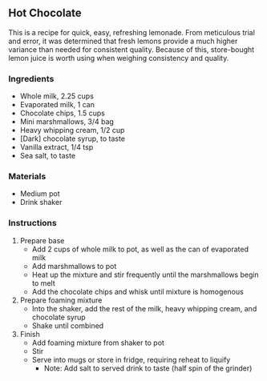## Hot Chocolate

This is a recipe for quick, easy, refreshing lemonade. From meticulous trial and error, it was determined that fresh lemons provide a much higher variance than needed for consistent quality. Because of this, store-bought lemon juice is worth using when weighing consistency and quality.

### Ingredients
* Whole milk, 2.25 cups
* Evaporated milk, 1 can
* Chocolate chips, 1.5 cups
* Mini marshmallows, 3/4 bag
* Heavy whipping cream, 1/2 cup
* \[Dark\] chocolate syrup, to taste
* Vanilla extract, 1/4 tsp
* Sea salt, to taste

### Materials
* Medium pot
* Drink shaker

### Instructions
1. Prepare base
    * Add 2 cups of whole milk to pot, as well as the can of evaporated milk
    * Add marshmallows to pot
    * Heat up the mixture and stir frequently  until the marshmallows begin to melt
    * Add the chocolate chips and whisk until mixture is homogenous
2.  Prepare foaming mixture
    * Into the shaker, add the rest of the milk, heavy whipping cream, and chocolate syrup
    * Shake until combined
3. Finish
    * Add foaming mixture from shaker to pot
    * Stir
    * Serve into mugs or store in fridge, requiring reheat to liquify
        * Note: Add salt to served drink to taste (half spin of the grinder)

    